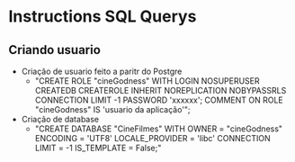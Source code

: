 # Instructions SQL Querys
## Criando usuario 
* Criação de usuario feito a paritr do Postgre
  * "CREATE ROLE "cineGodness" WITH 
    LOGIN NOSUPERUSER CREATEDB CREATEROLE INHERIT
    NOREPLICATION
    NOBYPASSRLS
    CONNECTION LIMIT -1
    PASSWORD 'xxxxxx';
    COMMENT ON ROLE "cineGodness" IS 'usuario da aplicação'";
* Criação de database
    * "CREATE DATABASE "CineFilmes"
      WITH
      OWNER = "cineGodness"
      ENCODING = 'UTF8'
      LOCALE_PROVIDER = 'libc'
      CONNECTION LIMIT = -1
      IS_TEMPLATE = False;"
